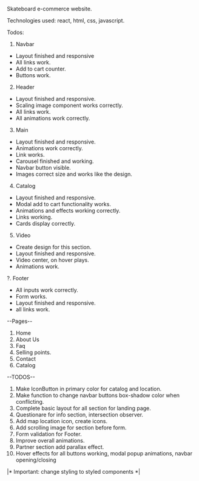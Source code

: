 Skateboard e-commerce website.

Technologies used: react, html, css, javascript.

Todos: 

1. Navbar 
- Layout finished and responsive
- All links work.
- Add to cart counter.
- Buttons work.

2. Header
- Layout finished and responsive.
- Scaling image component works correctly.
- All links work.
- All animations work correctly.

3. Main
- Layout finished and responsive.
- Animations work correctly.
- Link works.
- Carousel finished and working.
- Navbar button visible.
- Images correct size and works like the design.

4. Catalog
- Layout finished and responsive.
- Modal add to cart functionality works.
- Animations and effects working correctly.
- Links working.
- Cards display correctly.

5. Video 
- Create design for this section.
- Layout finished and responsive.
- Video center, on hover plays.
- Animations work. 

?. Footer
- All inputs work correctly.
- Form works.
- Layout finished and responsive.
- all links work.

--Pages--
1. Home
2. About Us 
3. Faq
4. Selling points.
5. Contact
6. Catalog

--TODOS--
1. Make IconButton in primary color for catalog and location.
2. Make function to change navbar buttons box-shadow color when conflicting.
3. Complete basic layout for all section for landing page.
4. Questionare for info section, intersection observer.
5. Add map location icon, create icons.
6. Add scrolling image for section before form.
7. Form validation for Footer.
8. Improve overall animations.
9. Partner section add parallax effect.
10. Hover effects for all buttons working, modal popup animations, navbar opening/closing

|* Important: change styling to styled components *|